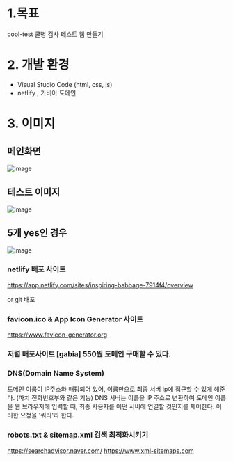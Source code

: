 # 1.목표 
cool-test 쿨병 검사 테스트 웹 만들기

# 2. 개발 환경
- Visual Studio Code (html, css, js)
- netlify , 가비아 도메인 

# 3. 이미지 
## 메인화면 
![image](https://user-images.githubusercontent.com/52391780/142600960-4590a7b3-b6f5-4590-8d4e-fd84e6d4b05d.png)

## 테스트 이미지
![image](https://user-images.githubusercontent.com/52391780/142600923-3a08731c-93f6-4521-b401-66b71c425a22.png)

## 5개 yes인 경우 

![image](https://user-images.githubusercontent.com/52391780/142600811-6ac62e83-1768-40f9-8300-436d67be50c8.png)




### netlify 배포 사이트 
https://app.netlify.com/sites/inspiring-babbage-7914f4/overview

or git 배포


### favicon.ico & App Icon Generator 사이트
https://www.favicon-generator.org

### 저렴 배포사이트 [gabia] 550원 도메인 구매할 수 있다.

### DNS(Domain Name System)
도메인 이름이 IP주소와 매핑되어 있어, 이름만으로 최종 서버 ip에 접근할 수 있게 해준다. (마치 전화번호부와 같은 기능)
DNS 서버는 이름을 IP 주소로 변환하여 도메인 이름을 웹 브라우저에 입력할 때, 최종 사용자를 어떤 서버에 연결할 것인지를 제어한다. 
이러한 요청을 '쿼리'라 한다. 

### robots.txt & sitemap.xml  검색 최적화시키기
https://searchadvisor.naver.com/
https://www.xml-sitemaps.com
